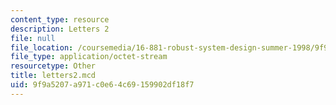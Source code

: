 ```yaml
---
content_type: resource
description: Letters 2
file: null
file_location: /coursemedia/16-881-robust-system-design-summer-1998/9f9a5207a971c0e64c69159902df18f7_letters2.mcd
file_type: application/octet-stream
resourcetype: Other
title: letters2.mcd
uid: 9f9a5207-a971-c0e6-4c69-159902df18f7
---
```

